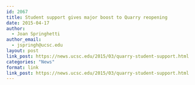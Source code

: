 ```yaml
---
id: 2067
title: Student support gives major boost to Quarry reopening
date: 2015-04-17
author:
  - Joan Springhetti
author_email:
  - jspringh@ucsc.edu
layout: post
link_post: https://news.ucsc.edu/2015/03/quarry-student-support.html
categories: "News"
format: link
link_post: https://news.ucsc.edu/2015/03/quarry-student-support.html
---
```


